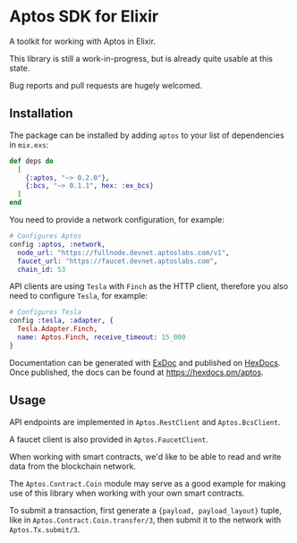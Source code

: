 # Aptos SDK for Elixir

A toolkit for working with Aptos in Elixir.

This library is still a work-in-progress, but is already quite usable at this state.

Bug reports and pull requests are hugely welcomed.

## Installation

The package can be installed by adding `aptos` to your list of dependencies in `mix.exs`:

```elixir
def deps do
  [
    {:aptos, "~> 0.2.0"},
    {:bcs, "~> 0.1.1", hex: :ex_bcs}
  ]
end
```

You need to provide a network configuration, for example:

```elixir
# Configures Aptos
config :aptos, :network,
  node_url: "https://fullnode.devnet.aptoslabs.com/v1",
  faucet_url: "https://faucet.devnet.aptoslabs.com",
  chain_id: 53
```

API clients are using `Tesla` with `Finch` as the HTTP client, therefore you also need to configure `Tesla`, for example:

```elixir
# Configures Tesla
config :tesla, :adapter, {
  Tesla.Adapter.Finch,
  name: Aptos.Finch, receive_timeout: 15_000
}
```

Documentation can be generated with [ExDoc](https://github.com/elixir-lang/ex_doc)
and published on [HexDocs](https://hexdocs.pm). Once published, the docs can
be found at <https://hexdocs.pm/aptos>.

## Usage

API endpoints are implemented in `Aptos.RestClient` and `Aptos.BcsClient`. 

A faucet client is also provided in `Aptos.FaucetClient`.

When working with smart contracts, we'd like to be able to read and write data from the blockchain network.

The `Aptos.Contract.Coin` module may serve as a good example for making use of this library when working with your own smart contracts.

To submit a transaction, first generate a `{payload, payload_layout}` tuple, like in `Aptos.Contract.Coin.transfer/3`, then submit it to the network with `Aptos.Tx.submit/3`.
